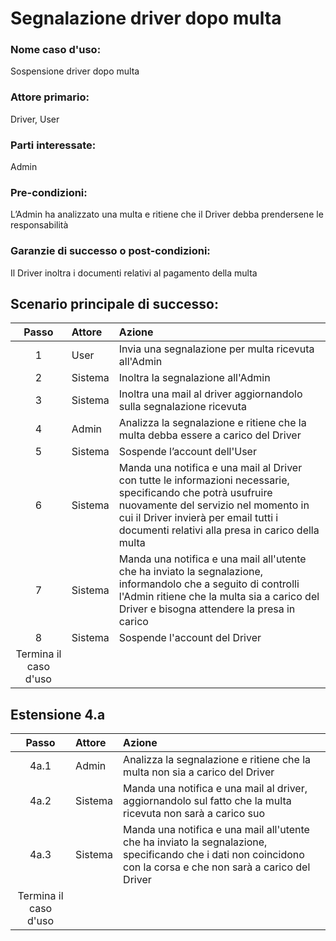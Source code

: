 # Segnalazione driver dopo multa
### Nome caso d'uso:
Sospensione driver dopo multa
### Attore primario:
Driver, User
### Parti interessate:
Admin
### Pre-condizioni:
L’Admin ha analizzato una multa e ritiene che il Driver debba prendersene le responsabilità
### Garanzie di successo o post-condizioni: 
Il Driver inoltra i documenti relativi al pagamento della multa

## Scenario principale di successo:
|         Passo         | Attore  | Azione                                                                                                                                                                                                                                            |
|:---------------------:|:--------|:--------------------------------------------------------------------------------------------------------------------------------------------------------------------------------------------------------------------------------------------------|
|           1           | User    | Invia una segnalazione per multa ricevuta all'Admin                                                                                                                                                                                               |
|           2           | Sistema | Inoltra la segnalazione all'Admin                                                                                                                                                                                                                 |
|           3           | Sistema | Inoltra una mail al driver aggiornandolo sulla segnalazione ricevuta                                                                                                                                                                              |
|           4           | Admin   | Analizza la segnalazione e ritiene che la multa debba essere a carico del Driver                                                                                                                                                                  |
|           5           | Sistema | Sospende l’account dell'User                                                                                                                                                                                                                      |
|           6           | Sistema | Manda una notifica e una mail al Driver con tutte le informazioni necessarie, specificando che potrà usufruire nuovamente del servizio nel momento in cui il Driver invierà per email tutti i documenti relativi alla presa in carico della multa |
|           7           | Sistema | Manda una notifica e una mail all'utente che ha inviato la segnalazione, informandolo che a seguito di controlli l'Admin ritiene che la multa sia a carico del Driver e bisogna attendere la presa in carico                                      |
|           8           | Sistema | Sospende l'account del Driver                                                                                                                                                                                                                     |
 Termina il caso d'uso |

## Estensione 4.a

|         Passo         | Attore  | Azione                                                                                                                                                          |
|:---------------------:|:--------|:----------------------------------------------------------------------------------------------------------------------------------------------------------------|
|         4a.1          | Admin   | Analizza la segnalazione e ritiene che la multa non sia a carico del Driver                                                                                     |                                                                                    |
|         4a.2          | Sistema | Manda una notifica e una mail al driver, aggiornandolo sul fatto che la multa ricevuta non sarà a carico suo                                                    |
|         4a.3          | Sistema | Manda una notifica e una mail all'utente che ha inviato la segnalazione, specificando che i dati non coincidono con la corsa e che non sarà a carico del Driver |
| Termina il caso d'uso |


